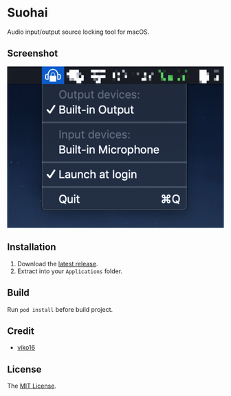 # Suohai

Audio input/output source locking tool for macOS.

## Screenshot

![0x01](Screenshot/0x01.png)

## Installation

1. Download the [latest release](https://github.com/Sunnyyoung/Suohai/releases/latest).
2. Extract into your `Applications` folder.

## Build

Run `pod install` before build project.

## Credit

- [viko16](https://github.com/viko16)

## License

The [MIT License](LICENSE).
